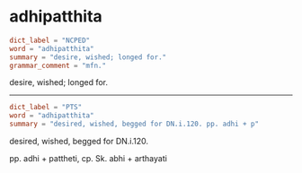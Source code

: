 # adhipatthita

``` toml
dict_label = "NCPED"
word = "adhipatthita"
summary = "desire, wished; longed for."
grammar_comment = "mfn."
```

desire, wished; longed for.

--------------------

``` toml
dict_label = "PTS"
word = "adhipatthita"
summary = "desired, wished, begged for DN.i.120. pp. adhi + p"
```

desired, wished, begged for DN.i.120.

pp. adhi \+ pattheti, cp. Sk. abhi \+ arthayati

